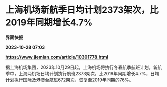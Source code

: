 # 上海机场新航季日均计划2373架次，比2019年同期增长4.7%
**界面快报**

**2023-10-28 07:03**

**https://www.jiemian.com/article/10301778.html**

据上海机场集团，2023年10月29日起，上海机场将执行冬春航季航班计划。新航季中，上海两机场日均计划执行航班2373架次，比2019年同期增长4.7%，日均计划执行国际及港澳台航班672架次，恢复至2019年同期的76%。